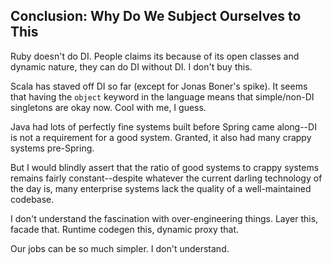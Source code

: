 
Conclusion: Why Do We Subject Ourselves to This
-----------------------------------------------

Ruby doesn't do DI. People claims its because of its open classes and dynamic nature, they can do DI without DI. I don't buy this.

Scala has staved off DI so far (except for Jonas Boner's spike). It seems that having the `object` keyword in the language means that simple/non-DI singletons are okay now. Cool with me, I guess.

Java had lots of perfectly fine systems built before Spring came along--DI is not a requirement for a good system. Granted, it also had many crappy systems pre-Spring.

But I would blindly assert that the ratio of good systems to crappy systems remains fairly constant--despite whatever the current darling technology of the day is, many enterprise systems lack the quality of a well-maintained codebase.

I don't understand the fascination with over-engineering things. Layer this, facade that. Runtime codegen this, dynamic proxy that.

Our jobs can be so much simpler. I don't understand.


